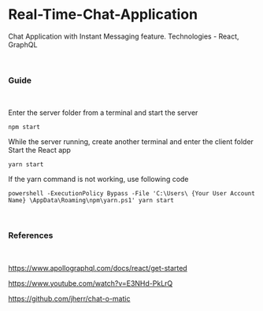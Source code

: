 # Real-Time-Chat-Application
Chat Application with Instant Messaging feature. Technologies - React, GraphQL

<br/>

### Guide

<br/>

Enter the server folder from a terminal and start the server

 ``` npm start ```

While the server running, create another terminal and enter the client folder
Start the React app

``` yarn start ```

If the yarn command is not working, use following code

``` powershell -ExecutionPolicy Bypass -File 'C:\Users\ {Your User Account Name} \AppData\Roaming\npm\yarn.ps1' yarn start ```

<br/>

### References 

<br/>

https://www.apollographql.com/docs/react/get-started

https://www.youtube.com/watch?v=E3NHd-PkLrQ

https://github.com/jherr/chat-o-matic